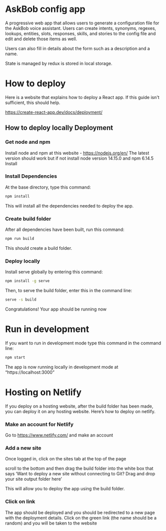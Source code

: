 # AskBob config app

A progressive web app that allows users to generate a configuration file for the
AskBob voice assistant. Users can create intents, synonyms, regexes, lookups,
entities, slots, responses, skills, and stories to the config file and edit and
delete those items as well.

Users can also fill in details about the form such as a description and a name.

State is managed by redux is stored in local storage.

# How to deploy

Here is a website that explains how to deploy a React app. If this guide isn't
sufficient, this should help.

https://create-react-app.dev/docs/deployment/

## How to deploy locally Deployment

### Get node and npm

Install node and npm at this website - https://nodejs.org/en/ The latest version
should work but if not install node version 14.15.0 and npm 6.14.5 Install

### Install Dependencies

At the base directory, type this command:

```bash
npm install
```

This will install all the dependencies needed to deploy the app.

### Create build folder

After all dependencies have been built, run this command:

```bash
npm run build
```

This should create a build folder.

### Deploy locally

Install serve globally by entering this command:

```bash
npm install -g serve
```

Then, to serve the build folder, enter this in the command line:

```bash
serve -s build
```

Congratulations! Your app should be running now

# Run in development

If you want to run in development mode type this command in the command line:

```bash
npm start
```

The app is now running locally in development mode at “https://localhost:3000”

# Hosting on Netlify

If you deploy on a hosting website, after the build folder has been made, you
can deploy it on any hosting website. Here’s how to deploy on netlify.

### Make an account for Netlify

Go to https://www.netlify.com/ and make an account

### Add a new site

Once logged in, click on the sites tab at the top of the page

scroll to the bottom and then drag the build folder into the white box that says
‘Want to deploy a new site without connecting to Git? Drag and drop your site
output folder here’

This will allow you to deploy the app using the build folder.

### Click on link

The app should be deployed and you should be redirected to a new page with the
deployment details. Click on the green link (the name should be a random) and
you will be taken to the website
